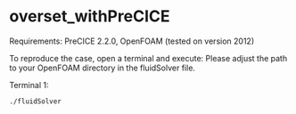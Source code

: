 # overset_withPreCICE

Requirements:
PreCICE 2.2.0, OpenFOAM (tested on version 2012)

To reproduce the case, open a terminal and execute:
Please adjust the path to your OpenFOAM directory in the fluidSolver file.

Terminal 1:
```
./fluidSolver
```
